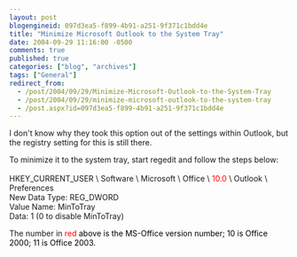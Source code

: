 ```yaml
---
layout: post
blogengineid: 097d3ea5-f899-4b91-a251-9f371c1bdd4e
title: "Minimize Microsoft Outlook to the System Tray"
date: 2004-09-29 11:16:00 -0500
comments: true
published: true
categories: ["blog", "archives"]
tags: ["General"]
redirect_from: 
  - /post/2004/09/29/Minimize-Microsoft-Outlook-to-the-System-Tray
  - /post/2004/09/29/minimize-microsoft-outlook-to-the-system-tray
  - /post.aspx?id=097d3ea5-f899-4b91-a251-9f371c1bdd4e
---
```

<!-- more -->
<P>I don't know why they took this option out of the settings within Outlook, but the registry setting for this is still there.</P>
<P>To minimize it to the system tray, start regedit and follow the steps below:<BR><BR>HKEY_CURRENT_USER \ Software \ Microsoft \ Office \ <FONT color=#ff0000>10.0</FONT> \ Outlook \ Preferences <BR>New Data Type: REG_DWORD <BR>Value Name: MinToTray <BR>Data: 1 (0 to disable MinToTray)</P>
<P>The number in <FONT color=#ff0000>red </FONT><FONT color=#000000>above is the MS-Office version number; 10 is Office 2000; 11 is Office 2003.</FONT></P>
